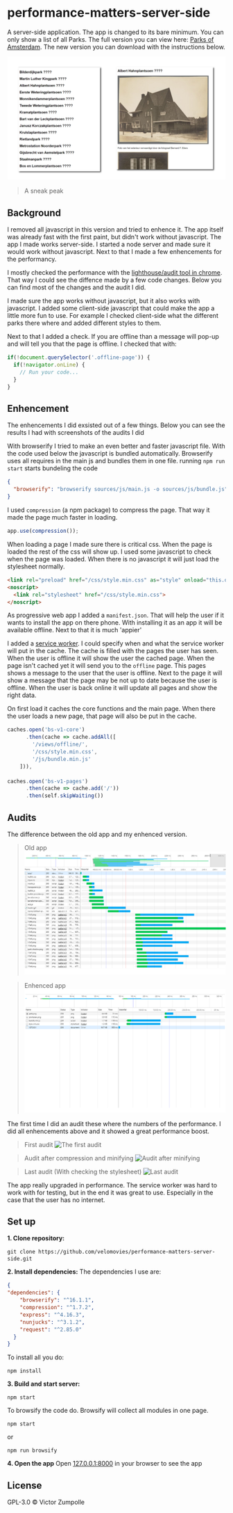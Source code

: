 # performance-matters-server-side

A server-side application. The app is changed to its bare minimum. You can only show a list of all Parks. The full version you can view here:  [Parks of Amsterdam](https://velomovies.github.io/Project-1-WEBDEV/app/#home). The new version you can download with the instructions below. 

![Screenshot of the app](img/screenshot.png)
> A sneak peak

## Background

I removed all javascript in this version and tried to enhence it. The app itself was already fast with the first paint, but didn't work without javascript. The app I made works server-side. I started a node server and made sure it would work without javascript. Next to that I made a few enhencements for the performancy. 

I mostly checked the performance with the [lighthouse/audit tool in chrome](https://developers.google.com/web/tools/lighthouse/). That way I could see the diffence made by a few code changes. Below you can find most of the changes and the audit I did.

I made sure the app works without javascript, but it also works with javascript. I added some client-side javascript that could make the app a little more fun to use. For example I checked client-side what the different parks there where and added different styles to them. 

Next to that I added a check. If you are offline than a message will pop-up and will tell you that the page is offline. I checked that with:
```javascript
if(!document.querySelector('.offline-page')) {
  if(!navigator.onLine) {
    // Run your code...
  }
}
``` 

## Enhencement  

The enhencements I did exsisted out of a few things. Below you can see the results I had with screenshots of the audits I did

With browserify I tried to make an even better and faster javascript file. With the code used below the javascript is bundled automatically. Browserify uses all requires in the main js and bundles them in one file. running `npm run start` starts bundeling the code
```json
{
  "browserify": "browserify sources/js/main.js -o sources/js/bundle.js",
} 
```
I used `compression` (a npm package) to compress the page. That way it made the page much faster in loading.
```javascript
app.use(compression());
```

When loading a page I made sure there is critical css. When the page is loaded the rest of the css will show up. I used some javascript to check when the page was loaded. When there is no javascript it will just load the stylesheet normally.
```HTML
<link rel="preload" href="/css/style.min.css" as="style" onload="this.onload=null;this.rel='stylesheet'">
<noscript>
  <link rel="stylesheet" href="/css/style.min.css">
</noscript>
```

As progressive web app I added a `manifest.json`. That will help the user if it wants to install the app on there phone. With installing it as an app it will be available offline. Next to that it is much 'appier'

I added a [service worker](https://developer.mozilla.org/en-US/docs/Web/API/Service_Worker_API). I could specify when and what the service worker will put in the cache. The cache is filled with the pages the user has seen. When the user is offline it will show the user the cached page. When the page isn't cached yet it will send you to the `offline` page. This pages shows a message to the user that the user is offline.
Next to the page it will show a message that the page may be not up to date because the user is offline. When the user is back online it will update all pages and show the right data. 

On first load it caches the core functions and the main page. When there the user loads a new page, that page will also be put in the cache.
```javascript
caches.open('bs-v1-core')
      .then(cache => cache.addAll([
        '/views/offline/',
        '/css/style.min.css',
        '/js/bundle.min.js'
    ])),

caches.open('bs-v1-pages')
      .then(cache => cache.add('/'))
      .then(self.skipWaiting())
```

## Audits

The difference between the old app and my enhenced version.

> Old app
![An audit of the network](img/network1.png)

> Enhenced app
![An audit of the network with enhencement](img/network2.png)

The first time I did an audit these where the numbers of the performance. I did all enhencements above and it showed a great performance boost. 

> First audit
![The first audit](img/performance1.png)

> Audit after compression and minifying
![Audit after minifying](img/performance2.png)

> Last audit (With checking the stylesheet)
![Last audit](img/performance3.png)

The app really upgraded in performance. The service worker was hard to work with for testing, but in the end it was great to use. Especially in the case that the user has no internet.

## Set up
**1. Clone repository:**
```
git clone https://github.com/velomovies/performance-matters-server-side.git
```
**2. Install dependencies:**
The dependencies I use are:
```json
{
"dependencies": {
    "browserify": "^16.1.1",
    "compression": "^1.7.2",
    "express": "^4.16.3",
    "nunjucks": "^3.1.2",
    "request": "^2.85.0"
  }
} 
```

To install all you do:
```
npm install
```

**3. Build and start server:**
```
npm start
```

To browsify the code do. Browsify will collect all modules in one page. 
```
npm start 
```
or 
```
npm run browsify
```

**4. Open the app**
Open [127.0.0.1:8000](127.0.0.1:8000) in your browser to see the app

## License
GPL-3.0 © Victor Zumpolle